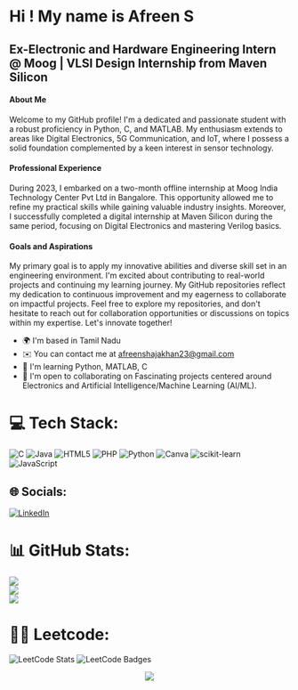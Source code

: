 Hi ! My name is Afreen S
================================================================================================================================

Ex-Electronic and Hardware Engineering Intern @ Moog | VLSI Design Internship from Maven Silicon
----------------------------------------------------------------------

#### About Me 
Welcome to my GitHub profile! I'm a dedicated and passionate student with a robust proficiency in Python, C, and MATLAB. My enthusiasm extends to areas like Digital Electronics, 5G Communication, and IoT, where I possess a solid foundation complemented by a keen interest in sensor technology. 

#### Professional Experience 
During 2023, I embarked on a two-month offline internship at Moog India Technology Center Pvt Ltd in Bangalore. This opportunity allowed me to refine my practical skills while gaining valuable industry insights. Moreover, I successfully completed a digital internship at Maven Silicon during the same period, focusing on Digital Electronics and mastering Verilog basics. 

#### Goals and Aspirations 
My primary goal is to apply my innovative abilities and diverse skill set in an engineering environment. I'm excited about contributing to real-world projects and continuing my learning journey. My GitHub repositories reflect my dedication to continuous improvement and my eagerness to collaborate on impactful projects. Feel free to explore my repositories, and don't hesitate to reach out for collaboration opportunities or discussions on topics within my expertise. Let's innovate together!

* 🌍  I'm based in Tamil Nadu
* ✉️  You can contact me at [afreenshajakhan23@gmail.com](mailto:afreenshajakhan23@gmail.com)
* 🧠  I'm learning Python, MATLAB, C
* 🤝  I'm open to collaborating on Fascinating projects centered around Electronics and Artificial Intelligence/Machine Learning (AI/ML).

# 💻 Tech Stack:
![C](https://img.shields.io/badge/c-%2300599C.svg?style=flat-square&logo=c&logoColor=white) ![Java](https://img.shields.io/badge/java-%23ED8B00.svg?style=flat-square&logo=openjdk&logoColor=white) ![HTML5](https://img.shields.io/badge/html5-%23E34F26.svg?style=flat-square&logo=html5&logoColor=white) ![PHP](https://img.shields.io/badge/php-%23777BB4.svg?style=flat-square&logo=php&logoColor=white) ![Python](https://img.shields.io/badge/python-3670A0?style=flat-square&logo=python&logoColor=ffdd54) ![Canva](https://img.shields.io/badge/Canva-%2300C4CC.svg?style=flat-square&logo=Canva&logoColor=white) ![scikit-learn](https://img.shields.io/badge/scikit--learn-%23F7931E.svg?style=flat-square&logo=scikit-learn&logoColor=white) ![JavaScript](https://img.shields.io/badge/javascript-%23323330.svg?style=flat-square&logo=javascript&logoColor=%23F7DF1E)

## 🌐 Socials:
[![LinkedIn](https://img.shields.io/badge/LinkedIn-%230077B5.svg?logo=linkedin&logoColor=white)](https://www.linkedin.com/in/afreen-s-6b3882227/)

# 📊 GitHub Stats:
![](https://github-readme-stats.vercel.app/api?username=Afreen2302&theme=dark&hide_border=false&include_all_commits=false&count_private=false)<br/>
![](https://github-readme-streak-stats.herokuapp.com/?user=Afreen2302&theme=dark&hide_border=false)<br/>
![](https://github-readme-stats.vercel.app/api/top-langs/?username=Afreen2302&theme=dark&hide_border=false&include_all_commits=false&count_private=false&layout=compact)

# 👩‍💻 Leetcode:
![LeetCode Stats](https://leetcard.jacoblin.cool/afreen_2302?theme=radical&font=Nanum%20Gothic&ext=heatmap)
<img src="https://leetcode-badge-showcase.vercel.app/api?username=afreen_2302&filter=study&theme=monokai" alt="LeetCode Badges"/>

<div align="center">
  <img src="https://visitor-badge.laobi.icu/badge?page_id=Afreen2302.Afreen2302&left_text=Profile%20Views:"  />
</div>

###
